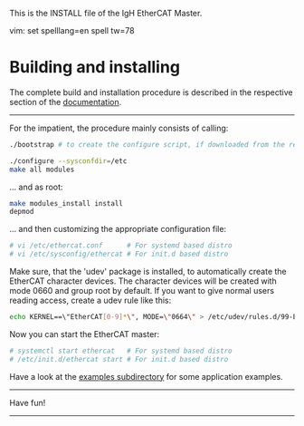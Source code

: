 This is the INSTALL file of the IgH EtherCAT Master.

vim: set spelllang=en spell tw=78

# Building and installing

The complete build and installation procedure is described in the respective
section of the
[documentation](https://gitlab.com/etherlab.org/ethercat/-/jobs/artifacts/stable-1.5/raw/pdf/ethercat_doc.pdf?job=pdf).

---

For the impatient, the procedure mainly consists of calling:

```bash
./bootstrap # to create the configure script, if downloaded from the repo

./configure --sysconfdir=/etc
make all modules
```

... and as root:

```bash
make modules_install install
depmod
```

... and then customizing the appropriate configuration file:

```bash
# vi /etc/ethercat.conf      # For systemd based distro
# vi /etc/sysconfig/ethercat # For init.d based distro
```

Make sure, that the 'udev' package is installed, to automatically create the
EtherCAT character devices. The character devices will be created with mode
0660 and group root by default. If you want to give normal users reading
access, create a udev rule like this:

```bash
echo KERNEL==\"EtherCAT[0-9]*\", MODE=\"0664\" > /etc/udev/rules.d/99-EtherCAT.rules
```

Now you can start the EtherCAT master:

```bash
# systemctl start ethercat   # For systemd based distro
# /etc/init.d/ethercat start # For init.d based distro
```

Have a look at the [examples subdirectory](examples/) for some application
examples.

---

Have fun!

---

